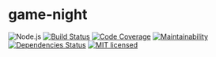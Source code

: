 # game-night
>

![Node.js](https://img.shields.io/badge/node.js-%3E=_10.11.0-blue.svg?style=flat-square)
[![Build Status](https://img.shields.io/travis/com/ConnorWiseman/game-night/master.svg?style=flat-square)](https://travis-ci.com/ConnorWiseman/game-night)
[![Code Coverage](https://img.shields.io/codeclimate/coverage/ConnorWiseman/game-night.svg?style=flat-square)](https://codeclimate.com/github/ConnorWiseman/game-night)
[![Maintainability](https://img.shields.io/codeclimate/maintainability/ConnorWiseman/game-night.svg?style=flat-square)](https://codeclimate.com/github/ConnorWiseman/game-night)
[![Dependencies Status](https://david-dm.org/ConnorWiseman/game-night/status.svg?style=flat-square)](https://david-dm.org/ConnorWiseman/game-night)
[![MIT licensed](https://img.shields.io/badge/license-MIT-blue.svg?style=flat-square)](https://github.com/ConnorWiseman/game-night/blob/master/LICENSE)
